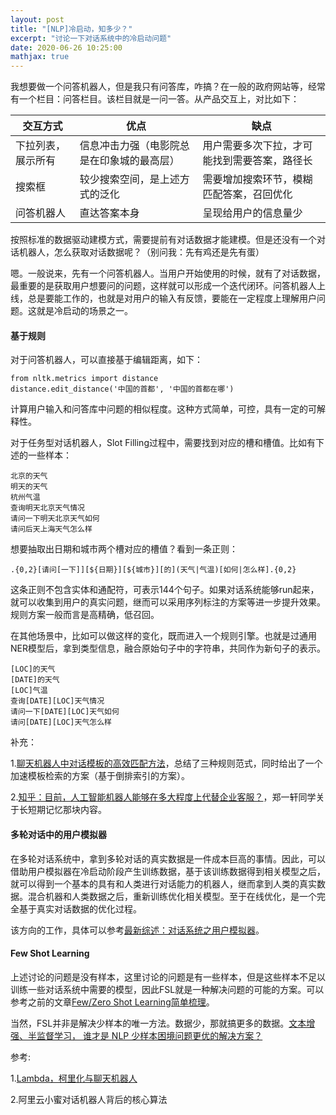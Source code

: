 ```yaml
---
layout: post
title: "[NLP]冷启动，知多少？"
excerpt: "讨论一下对话系统中的冷启动问题"
date: 2020-06-26 10:25:00
mathjax: true
---
```


我想要做一个问答机器人，但是我只有问答库，咋搞？在一般的政府网站等，经常有一个栏目：问答栏目。该栏目就是一问一答。从产品交互上，对比如下：

|交互方式|优点|缺点|
|------|------|------|
|下拉列表，展示所有|信息冲击力强（电影院总是在印象城的最高层）|用户需要多次下拉，才可能找到需要答案，路径长|
|搜索框|较少搜索空间，是上述方式的泛化|需要增加搜索环节，模糊匹配答案，召回优化|
|问答机器人|直达答案本身|呈现给用户的信息量少|

按照标准的数据驱动建模方式，需要提前有对话数据才能建模。但是还没有一个对话机器人，怎么获取对话数据呢？（别问我：先有鸡还是先有蛋）

嗯。一般说来，先有一个问答机器人。当用户开始使用的时候，就有了对话数据，最重要的是获取用户想要问的问题，这样就可以形成一个迭代闭环。问答机器人上线，总是要能工作的，也就是对用户的输入有反馈，要能在一定程度上理解用户问题。这就是冷启动的场景之一。

#### 基于规则

对于问答机器人，可以直接基于编辑距离，如下：

```
from nltk.metrics import distance
distance.edit_distance('中国的首都', '中国的首都在哪')
```

计算用户输入和问答库中问题的相似程度。这种方式简单，可控，具有一定的可解释性。

对于任务型对话机器人，Slot Filling过程中，需要找到对应的槽和槽值。比如有下述的一些样本：

```
北京的天气
明天的天气
杭州气温
查询明天北京天气情况
请问一下明天北京天气如何
请问后天上海天气怎么样
```

想要抽取出日期和城市两个槽对应的槽值？看到一条正则：

```
.{0,2}[请问[一下]][${日期}][${城市}][的](天气|气温)[如何|怎么样].{0,2}
```
这条正则不包含实体和通配符，可表示144个句子。如果对话系统能够run起来，就可以收集到用户的真实问题，继而可以采用序列标注的方案等进一步提升效果。规则方案一般而言是高精确，低召回。

在其他场景中，比如可以做这样的变化，既而进入一个规则引擎。也就是过通用NER模型后，拿到类型信息，融合原始句子中的字符串，共同作为新句子的表示。

```
[LOC]的天气
[DATE]的天气
[LOC]气温
查询[DATE][LOC]天气情况
请问一下[DATE][LOC]天气如何
请问[DATE][LOC]天气怎么样
```

补充：

1.[聊天机器人中对话模板的高效匹配方法](https://blog.csdn.net/malefactor/article/details/52166235)，总结了三种规则范式，同时给出了一个加速模板检索的方案（基于倒排索引的方案）。

2.[知乎：目前，人工智能机器人能够在多大程度上代替企业客服？](https://www.zhihu.com/question/42988490/answer/153685380?utm_source=wechat_session&utm_medium=social&s_s_i=T8t%2BkZBClNuN%2FxlGmH%2FFbC1oUw6vIlOGjjPwhUdG7QA%3D&s_r=1&from=singlemessage)，郑一轩同学关于长短期记忆那块内容。


#### 多轮对话中的用户模拟器

在多轮对话系统中，拿到多轮对话的真实数据是一件成本巨高的事情。因此，可以借助用户模拟器在冷启动阶段产生训练数据，基于该训练数据得到相关模型之后，就可以得到一个基本的具有和人类进行对话能力的机器人，继而拿到人类的真实数据。混合机器和人类数据之后，重新训练优化相关模型。至于在线优化，是一个完全基于真实对话数据的优化过程。

该方向的工作，具体可以参考[最新综述：对话系统之用户模拟器](https://blog.csdn.net/c9Yv2cf9I06K2A9E/article/details/98549007)。

#### Few Shot Learning

上述讨论的问题是没有样本，这里讨论的问题是有一些样本，但是这些样本不足以训练一些对话系统中需要的模型，因此FSL就是一种解决问题的可能的方案。可以参考之前的文章[Few/Zero Shot Learning简单梳理](https://zhpmatrix.github.io/2020/02/14/shot-learning/)。

当然，FSL并非是解决少样本的唯一方法。数据少，那就搞更多的数据。[⽂本增强、半监督学习， 谁才是 NLP 少样本困境问题更优的解决⽅案？](https://cloud.tencent.com/developer/article/1648459)

参考:

1.[Lambda，柯里化与聊天机器人](https://zhuanlan.zhihu.com/p/100084125)

2.阿⾥云⼩蜜对话机器⼈背后的核⼼算法